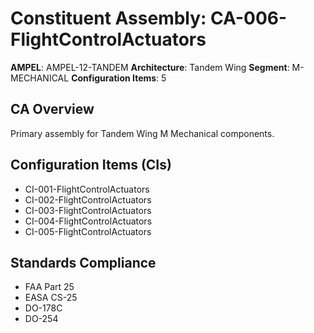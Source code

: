 # Constituent Assembly: CA-006-FlightControlActuators

**AMPEL**: AMPEL-12-TANDEM
**Architecture**: Tandem Wing
**Segment**: M-MECHANICAL
**Configuration Items**: 5

## CA Overview
Primary assembly for Tandem Wing M Mechanical components.

## Configuration Items (CIs)
- CI-001-FlightControlActuators
- CI-002-FlightControlActuators
- CI-003-FlightControlActuators
- CI-004-FlightControlActuators
- CI-005-FlightControlActuators

## Standards Compliance
- FAA Part 25
- EASA CS-25
- DO-178C
- DO-254

